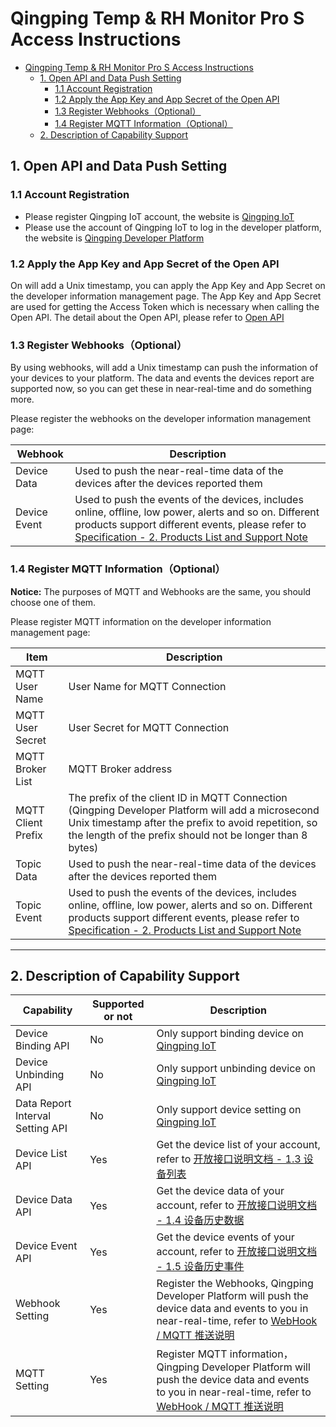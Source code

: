 # Qingping Temp & RH Monitor Pro S Access Instructions

- [Qingping Temp & RH Monitor Pro S Access Instructions](#qingping-temp--rh-monitor-pro-s-access-instructions)
  - [1. Open API and Data Push Setting](#1-open-api-and-data-push-setting)
    - [1.1 Account Registration](#11-account-registration)
    - [1.2 Apply the App Key and App Secret of the Open API](#12-apply-the-app-key-and-app-secret-of-the-open-api)
    - [1.3 Register Webhooks（Optional）](#13-register-webhooksoptional)
    - [1.4 Register MQTT Information（Optional）](#14-register-mqtt-informationoptional)
  - [2. Description of Capability Support](#2-description-of-capability-support)

## 1. Open API and Data Push Setting

### 1.1 Account Registration

- Please register Qingping IoT account, the website is [Qingping IoT](https://qingpingiot.com/)
- Please use the account of Qingping IoT to log in the developer platform, the website is [Qingping Developer Platform](https://developers.qingping.co/)

### 1.2 Apply the App Key and App Secret of the Open API

On  will add a Unix timestamp, you can apply the App Key and App Secret on the developer information management page.
The App Key and App Secret are used for getting the Access Token which is necessary when calling the Open API. The detail about the Open API, please refer to [Open API](/main/openApi)

### 1.3 Register Webhooks（Optional）

By using webhooks,  will add a Unix timestamp can push the information of your devices to your platform. The data and events the devices report are supported now, so you can get these in near-real-time and do something more.

Please register the webhooks on the developer information management page:

| Webhook      | Description                                                                                                                                                                                                                                                           |
| ------------ | --------------------------------------------------------------------------------------------------------------------------------------------------------------------------------------------------------------------------------------------------------------------- |
| Device Data  | Used to push the near-real-time data of the devices after the devices reported them                                                                                                                                                                                   |
| Device Event | Used to push the events of the devices, includes online, offline, low power, alerts and so on. Different products support different events, please refer to [Specification - 2. Products List and Support Note](/main/specification#2-products-list-and-support-note) |

### 1.4 Register MQTT Information（Optional）

**Notice:** The purposes of MQTT and Webhooks are the same, you should choose one of them.

Please register MQTT information on the developer information management page:

| Item               | Description                                                                                                                                                                                                                                                           |
| ------------------ | --------------------------------------------------------------------------------------------------------------------------------------------------------------------------------------------------------------------------------------------------------------------- |
| MQTT User Name     | User Name for MQTT Connection                                                                                                                                                                                                                                         |
| MQTT User Secret   | User Secret for MQTT Connection                                                                                                                                                                                                                                       |
| MQTT Broker List   | MQTT Broker address                                                                                                                                                                                                                                                   |
| MQTT Client Prefix | The prefix of the client ID in MQTT Connection (Qingping Developer Platform will add a microsecond Unix timestamp after the prefix to avoid repetition, so the length of the prefix should not be longer than 8 bytes)                                                |
| Topic Data         | Used to push the near-real-time data of the devices after the devices reported them                                                                                                                                                                                   |
| Topic Event        | Used to push the events of the devices, includes online, offline, low power, alerts and so on. Different products support different events, please refer to [Specification - 2. Products List and Support Note](/main/specification#2-products-list-and-support-note) |

------

## 2. Description of Capability Support

| Capability                       | Supported or not | Description                                                                                                                                                              |
| -------------------------------- | ---------------- | ------------------------------------------------------------------------------------------------------------------------------------------------------------------------ |
| Device Binding API               | No               | Only support binding device on [Qingping IoT](https://qingpingiot.com/)                                                                                                  |
| Device Unbinding API             | No               | Only support unbinding device on [Qingping IoT](https://qingpingiot.com/)                                                                                                |
| Data Report Interval Setting API | No               | Only support device setting on [Qingping IoT](https://qingpingiot.com/)                                                                                                  |
| Device List API                  | Yes              | Get the device list of your account, refer to [开放接口说明文档 - 1.3 设备列表](/main/openApi#13-设备列表)                                                               |
| Device Data API                  | Yes              | Get the device data of your account, refer to [开放接口说明文档 - 1.4 设备历史数据](/main/openApi#14-设备历史数据)                                                       |
| Device Event API                 | Yes              | Get the device events of your account, refer to [开放接口说明文档 - 1.5 设备历史事件](/main/openApi#15-设备历史事件)                                                     |
| Webhook Setting                  | Yes              | Register the Webhooks, Qingping Developer Platform will push the device data and events to you in near-real-time, refer to  [WebHook / MQTT 推送说明](/main/webhook)     |
| MQTT Setting                     | Yes              | Register MQTT information，Qingping Developer Platform will push the device data and events to you in near-real-time, refer to  [WebHook / MQTT 推送说明](/main/webhook) |
